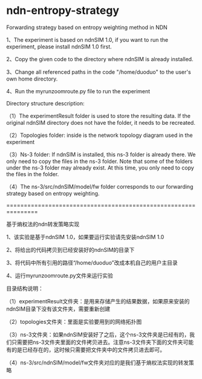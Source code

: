# ndn-entropy-strategy
Forwarding strategy based on entropy weighting method  in NDN

1、The experiment is based on ndnSIM 1.0, if you want to run the experiment, please install ndnSIM 1.0 first.

2、Copy the given code to the directory where ndnSIM is already installed.

3、Change all referenced paths in the code "/home/duoduo" to the user's own home directory.

4、Run the myrunzoomroute.py file to run the experiment



Directory structure description:


（1）The experimentResult folder is used to store the resulting data. If the original ndnSIM directory does not have the folder, it needs to be recreated.

（2）Topologies folder: inside is the network topology diagram used in the experiment

（3）Ns-3 folder: If ndnSIM is installed, this ns-3 folder is already there. We only need to copy the files in the ns-3 folder. Note that some of the folders under the ns-3 folder may already exist. At this time, you only need to copy the files in the folder.

（4）The ns-3/src/ndnSIM/model/fw folder corresponds to our forwarding strategy based on entropy weighting.


===============================================================

基于熵权法的ndn转发策略实现

1、该实验是基于ndnSIM 1.0，如果要运行实验请先安装ndnSIM 1.0

2、将给出的代码拷贝到已经安装好的ndnSIM的目录下

3、将代码中所有引用的路径“/home/duoduo”改成本机自己的用户主目录

4、运行myrunzoomroute.py文件来运行实验


目录结构说明：

（1）experimentResult文件夹：是用来存储产生的结果数据，如果原来安装的ndnSIM目录下没有该文件夹，需要重新创建

（2）topologies文件夹：里面是实验要用到的网络拓扑图

（3）ns-3文件夹：如果ndnSIM安装好了之后，这个ns-3文件夹是已经有的，我们只需要把ns-3文件夹里面的文件拷贝进去。注意ns-3文件夹下面的文件夹可能有的是已经存在的，这时候只需要把文件夹中的文件拷贝进去即可。

（4）ns-3/src/ndnSIM/model/fw文件夹对应的是我们基于熵权法实现的转发策略

